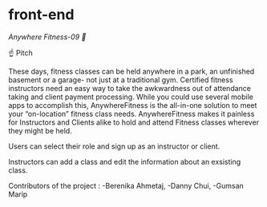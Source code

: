 # front-end

_Anywhere Fitness-09 💪_

☝️ Pitch

These days, fitness classes can be held anywhere in a park, an unfinished basement or a garage- not just at a traditional gym. Certified fitness instructors need an easy way to take the awkwardness out of attendance taking and client payment processing.
While you could use several mobile apps to accomplish this, AnywhereFitness is the all-in-one solution to meet your “on-location” fitness class needs. AnywhereFitness makes it painless for Instructors and Clients alike to hold and attend Fitness classes wherever they might be held.

Users can select their role and sign up as an instructor or client.

Instructors can add a class and edit the information about an exsisting class.

Contributors of the project :
-Berenika Ahmetaj,
-Danny Chui,
-Gumsan Marip

